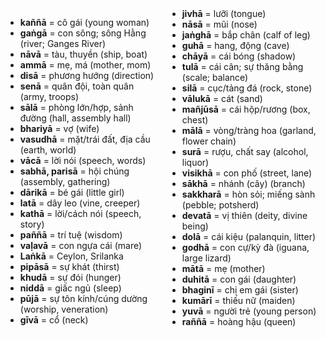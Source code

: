 

<div class="vocab-content" style="column-count:2;">
    <ul>
        <li><strong>kaññā</strong> = cô gái (young woman)</li>
        <li><strong>gaṅgā</strong> = con sông; sông Hằng (river; Ganges River)</li>
        <li><strong>nāvā</strong> = tàu, thuyền (ship, boat)</li>
        <li><strong>ammā</strong> = mẹ, má (mother, mom)</li>
        <li><strong>disā</strong> = phương hướng (direction)</li>
        <li><strong>senā</strong> = quân đội, toàn quân (army, troops)</li>
        <li><strong>sālā</strong> = phòng lớn/hợp, sảnh đường (hall, assembly hall)</li>
        <li><strong>bhariyā</strong> = vợ (wife)</li>
        <li><strong>vasudhā</strong> = mặt/trái đất, địa cầu (earth, world)</li>
        <li><strong>vācā</strong> = lời nói (speech, words)</li>
        <li><strong>sabhā, parisā</strong> = hội chúng (assembly, gathering)</li>
        <li><strong>dārikā</strong> = bé gái (little girl)</li>
        <li><strong>latā</strong> = dây leo (vine, creeper)</li>
        <li><strong>kathā</strong> = lời/cách nói (speech, story)</li>
        <li><strong>paññā</strong> = trí tuệ (wisdom)</li>
        <li><strong>vaḷavā</strong> = con ngựa cái (mare)</li>
        <li><strong>Laṅkā</strong> = Ceylon, Srilanka</li>
        <li><strong>pipāsā</strong> = sự khát (thirst)</li>
        <li><strong>khudā</strong> = sự đói (hunger)</li>
        <li><strong>niddā</strong> = giấc ngủ (sleep)</li>
        <li><strong>pūjā</strong> = sự tôn kính/cúng dường (worship, veneration)</li>
        <li><strong>gīvā</strong> = cổ (neck)</li>
        <li><strong>jivhā</strong> = lưỡi (tongue)</li>
        <li><strong>nāsā</strong> = mũi (nose)</li>
        <li><strong>jaṅghā</strong> = bắp chân (calf of leg)</li>
        <li><strong>guhā</strong> = hang, động (cave)</li>
        <li><strong>chāyā</strong> = cái bóng (shadow)</li>
        <li><strong>tulā</strong> = cái cân; sự thăng bằng (scale; balance)</li>
        <li><strong>silā</strong> = cục/tảng đá (rock, stone)</li>
        <li><strong>vālukā</strong> = cát (sand)</li>
        <li><strong>mañjūsā</strong> = cái hộp/rương (box, chest)</li>
        <li><strong>mālā</strong> = vòng/tràng hoa (garland, flower chain)</li>
        <li><strong>surā</strong> = rượu, chất say (alcohol, liquor)</li>
        <li><strong>visikhā</strong> = con phố (street, lane)</li>
        <li><strong>sākhā</strong> = nhánh (cây) (branch)</li>
        <li><strong>sakkharā</strong> = hòn sỏi; miếng sành (pebble; potsherd)</li>
        <li><strong>devatā</strong> = vị thiên (deity, divine being)</li>
        <li><strong>dolā</strong> = cái kiệu (palanquin, litter)</li>
        <li><strong>godhā</strong> = con cự/kỳ đà (iguana, large lizard)</li>
        <li><strong>mātā</strong> = mẹ (mother)</li>
        <li><strong>duhitā</strong> = con gái (daughter)</li>
        <li><strong>bhaginī</strong> = chị em gái (sister)</li>
        <li><strong>kumārī</strong> = thiếu nữ (maiden)</li>
        <li><strong>yuvā</strong> = người trẻ (young person)</li>
        <li><strong>raññā</strong> = hoàng hậu (queen)</li>
    </ul>
</div>